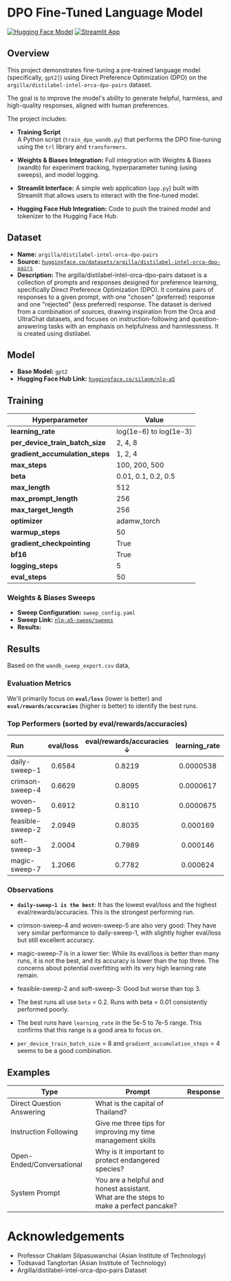 # DPO Fine-Tuned Language Model

[![Hugging Face Model](https://img.shields.io/badge/🤗%20Hugging%20Face-Model-blue)](https://huggingface.co/silanm/nlp-a5)
[![Streamlit App](https://static.streamlit.io/badges/streamlit_badge_black_white.svg)](https://nlp-a5-dpo-model-fxhwriaztrrhvk9jpwckm4.streamlit.app)


## Overview

This project demonstrates fine-tuning a pre-trained language model (specifically, `gpt2]`) using Direct Preference Optimization (DPO) on the `argilla/distilabel-intel-orca-dpo-pairs` dataset.  

The goal is to improve the model's ability to generate helpful, harmless, and high-quality responses, aligned with human preferences.  

The project includes:

* **Training Script**  
A Python script (`train_dpo_wandb.py`) that performs the DPO fine-tuning using the `trl` library and `transformers`.

* **Weights & Biases Integration:**
Full integration with Weights & Biases (wandb) for experiment tracking, hyperparameter tuning (using sweeps), and model logging.

* **Streamlit Interface:**
A simple web application (`app.py`) built with Streamlit that allows users to interact with the fine-tuned model.

* **Hugging Face Hub Integration:**
Code to push the trained model and tokenizer to the Hugging Face Hub.


## Dataset

* **Name:** `argilla/distilabel-intel-orca-dpo-pairs`
* **Source:** [`huggingface.co/datasets/argilla/distilabel-intel-orca-dpo-pairs`]([https://huggingface.co/datasets/argilla/distilabel-intel-orca-dpo-pairs)
* **Description:** 
The argilla/distilabel-intel-orca-dpo-pairs dataset is a collection of prompts and responses designed for preference learning, specifically Direct Preference Optimization (DPO). It contains pairs of responses to a given prompt, with one "chosen" (preferred) response and one "rejected" (less preferred) response. The dataset is derived from a combination of sources, drawing inspiration from the Orca and UltraChat datasets, and focuses on instruction-following and question-answering tasks with an emphasis on helpfulness and harmlessness. It is created using distilabel.

## Model

*   **Base Model:** `gpt2`
*   **Hugging Face Hub Link:** [`huggingface.co/silanm/nlp-a5`](https://huggingface.co/silanm/nlp-a5)


## Training

| Hyperparameter | Value |
|----------------|-------|
| **learning_rate** | log(1e-6) to log(1e-3) |
| **per_device_train_batch_size**  | 2, 4, 8 |
| **gradient_accumulation_steps**  | 1, 2, 4 |
| **max_steps** | 100, 200, 500 |
| **beta** | 0.01, 0.1, 0.2, 0.5 |
| **max_length** | 512 |
| **max_prompt_length** | 256 |
| **max_target_length** | 256 |
| **optimizer** | adamw_torch |
| **warmup_steps** | 50 |
| **gradient_checkpointing** | True |
| **bf16** | True |
| **logging_steps** | 5 |
| **eval_steps** | 50 |

### Weights & Biases Sweeps

*   **Sweep Configuration:** `sweep_config.yaml`
*   **Sweep Link:** [`nlp-a5-sweep/sweeps`](https://wandb.ai/sila-nmht-asian-institute-of-technology/nlp-a5-sweep/sweeps/r6rta83w)
*   **Results:** 


## Results

Based on the `wandb_sweep_export.csv` data,

### Evaluation Metrics

We'll primarily focus on **`eval/loss`** (lower is better) and **`eval/rewards/accuracies`** (higher is better) to identify the best runs.


### Top Performers (sorted by eval/rewards/accuracies)

|Run|eval/loss|eval/rewards/accuracies ↓|learning_rate|beta|gradient_accumulation_steps|per_device_train_batch_size|max_steps|
|:--|:-:|:-:|:-:|:-:|:-:|:-:|:-:|
|daily-sweep-1|0.6584|0.8219|0.0000538|0.2|4|8|500|
|crimson-sweep-4|0.6629|0.8095|0.0000617|0.2|4|8|500|
|woven-sweep-5|0.6912|0.8110|0.0000675|0.2|4|8|500|
|feasible-sweep-2|2.0949|0.8035|0.000169|0.5|4|8|500| 
|soft-sweep-3|2.0004|0.7989|0.000146|0.5|4|8|500|
|magic-sweep-7|1.2066|0.7782|0.000624|0.1|4|8|500|


### Observations

* **`daily-sweep-1 is the best`**: It has the lowest eval/loss and the highest eval/rewards/accuracies. This is the strongest performing run.

* crimson-sweep-4 and woven-sweep-5 are also very good: They have very similar performance to daily-sweep-1, with slightly higher eval/loss but still excellent accuracy.

* magic-sweep-7 is in a lower tier: While its eval/loss is better than many runs, it is not the best, and its accuracy is lower than the top three. The concerns about potential overfitting with its very high learning rate remain.

* feasible-sweep-2 and soft-sweep-3: Good but worse than top 3.

* The best runs all use `beta` = 0.2. Runs with beta = 0.01 consistently performed poorly.

* The best runs have `learning_rate` in the 5e-5 to 7e-5 range. This confirms that this range is a good area to focus on.

* `per_device_train_batch_size` = 8 and `gradient_accumulation_steps` = 4 seems to be a good combination.


## Examples

| Type | Prompt | Response |
|------|--------|----------|
| Direct Question Answering | What is the capital of Thailand? | |
| Instruction Following | Give me three tips for improving my time management skills | |
| Open-Ended/Conversational | Why is it important to protect endangered species? | |
| System Prompt | You are a helpful and honest assistant.<br />What are the steps to make a perfect pancake? | |


# Acknowledgements

* Professor Chaklam Silpasuwanchai (Asian Institute of Technology)
* Todsavad Tangtortan (Asian Institute of Technology)
* Argilla/distilabel-intel-orca-dpo-pairs Dataset